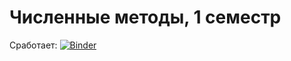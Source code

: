 # Численные методы, 1 семестр

Сработает:
[![Binder](https://mybinder.org/badge_logo.svg)](https://mybinder.org/v2/gh/a2a-lovelace/num-methods/main)
